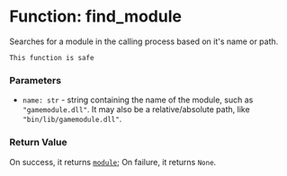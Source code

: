 # Function: find_module

Searches for a module in the calling process based on it's name or path.

```admonish success title=""
This function is safe
```

### Parameters
- `name: str` - string containing the name of the module, such as `"gamemodule.dll"`. It may also be a relative/absolute path, like `"bin/lib/gamemodule.dll"`.

### Return Value
On success, it returns [`module`](./objects-module.md); On failure, it returns `None`.
